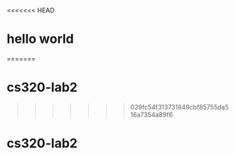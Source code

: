 <<<<<<< HEAD
# hello world
=======
# cs320-lab2
>>>>>>> 029fc54f313731849cbf85755da516a7354a89f6
# cs320-lab2
